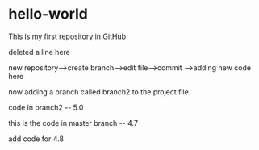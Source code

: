 # hello-world
This is my first repository in GitHub

deleted a line here

new repository-->create branch-->edit file-->commit  -->adding new code here

now adding a branch called branch2 to the project file.

code in branch2 -- 5.0

this is the code in master branch -- 4.7

add code for 4.8


